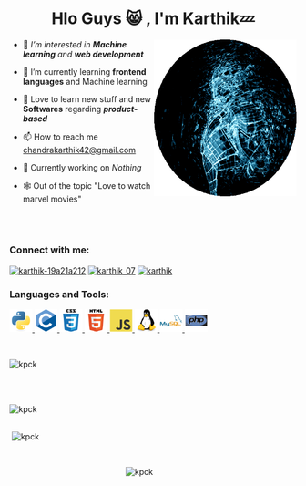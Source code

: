 


<!---
karthik/karthik is a ✨ special ✨ repository because its `README.md` (this file) appears on your GitHub profile.
You can click the Preview link to take a look at your changes.
--->
#### <p align = "center"><h1 align = "center">Hlo Guys 😸	, I'm Karthik💤	</h1></p>


<img align="right" alt="Coding" width="250" src="https://github.com/ChandraKarthik07/ChandraKarthik07/blob/main/output-onlinegiftools(1).gif">


- 👀 <i>I’m interested in <b>Machine learning</b> and <b>web development</b></i>

- 🌱 I’m currently learning <b>frontend languages</b> and Machine learning
- 💞️ Love to learn new stuff and new <b>Softwares</b> regarding <b><i>product-based</i></b>
- 📫 How to reach me chandrakarthik42@gmail.com
- 📖 Currently working on <i>Nothing</i>
- 🕸️ Out of the topic "Love to watch marvel movies"
  
<br><br>
<h3 align="left">Connect with me:</h3>
<p align="left">
<a href="https://www.linkedin.com/in/chandra-karthik-51849020a/?originalSubdomain=in" target="blank"><img align="center" src="https://th.bing.com/th/id/R.d51da72e1f4675ba5aef9c956ed4c562?rik=wt9bxC8Q%2f8O7wg&riu=http%3a%2f%2fpugnimalago.it%2fwp-content%2fuploads%2flinkedin-logo-png-1841.png&ehk=LCDl%2b%2byMGdAn8Tm%2byt4K5cu3zf5UdFVdvFKviDt%2bSW4%3d&risl=&pid=ImgRaw&r=0" alt="karthik-19a21a212" height="30" width="30" /></a>
<a href="https://www.instagram.com/chandrakarthik_/?hl=en" target="blank"><img align="center" src="https://upload.wikimedia.org/wikipedia/commons/thumb/9/96/Instagram.svg/1200px-Instagram.svg.png" alt="karthik_07" height="30" width="30" /></a>
  <a href="https://discord.com/channels/@me/970652474656563280" target="blank"><img align="center" src="https://pnggrid.com/wp-content/uploads/2021/05/Discord-Logo-Circle-1024x1024.png" alt="karthik" height="30" width="30" /></a>




<h3 align="left">Languages and Tools:</h3>
<p align="left">  <a href="https://www.python.org" target="_blank"> <img src="https://raw.githubusercontent.com/devicons/devicon/master/icons/python/python-original.svg" alt="python" width="40" height="40"/> </a> <a href="https://www.cprogramming.com/" target="_blank"> <img src="https://raw.githubusercontent.com/devicons/devicon/master/icons/c/c-original.svg" alt="c" width="40" height="40"/> </a> <a href="https://www.w3schools.com/css/" target="_blank"> <img src="https://raw.githubusercontent.com/devicons/devicon/master/icons/css3/css3-original-wordmark.svg" alt="css3" width="40" height="40"/> </a> <a href="https://www.w3.org/html/" target="_blank"> <img src="https://raw.githubusercontent.com/devicons/devicon/master/icons/html5/html5-original-wordmark.svg" alt="html5" width="40" height="40"/> </a> <a href="https://developer.mozilla.org/en-US/docs/Web/JavaScript" target="_blank"> <img src="https://raw.githubusercontent.com/devicons/devicon/master/icons/javascript/javascript-original.svg" alt="javascript" width="40" height="40"/> </a> <a href="https://www.linux.org/" target="_blank"> <img src="https://raw.githubusercontent.com/devicons/devicon/master/icons/linux/linux-original.svg" alt="linux" width="40" height="40"/> </a> <a href="https://www.mysql.com/" target="_blank"> <img src="https://raw.githubusercontent.com/devicons/devicon/master/icons/mysql/mysql-original-wordmark.svg" alt="mysql" width="40" height="40"/> </a> <a href="https://www.php.net" target="_blank"> <img src="https://raw.githubusercontent.com/devicons/devicon/master/icons/php/php-original.svg" alt="php" width="40" height="40"/> </a></p>

<br>


<p> <img src="https://komarev.com/ghpvc/?username=ChandraKarthik07&label=Profile%20views&color=e89b17&style=flat" alt="kpck" /> </p><br><br>



<p><img align="left" src="https://github-readme-stats.vercel.app/api/top-langs?username=ChandraKarthik07&show_icons=true&locale=en&layout=compact_color=ffffff&icon_color=bb2acf&text_color=daf7dc&bg_color=141321" alt="kpck" /></p><br><br>

<p>&nbsp;<img width="300"src="https://github-readme-stats.vercel.app/api?username=ChandraKarthik07&show_icons=true&theme=dark&locale=en" alt="kpck" /></p><br>

<p><img align="right" width="300"  src="https://github-readme-streak-stats.herokuapp.com/?user=ChandraKarthik07&theme=dark" alt="kpck" /></p>
